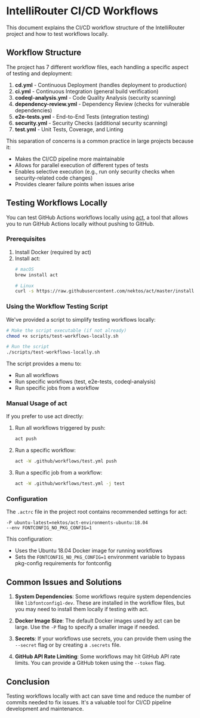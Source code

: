 # IntelliRouter CI/CD Workflows

This document explains the CI/CD workflow structure of the IntelliRouter project and how to test workflows locally.

## Workflow Structure

The project has 7 different workflow files, each handling a specific aspect of testing and deployment:

1. **cd.yml** - Continuous Deployment (handles deployment to production)
2. **ci.yml** - Continuous Integration (general build verification)
3. **codeql-analysis.yml** - Code Quality Analysis (security scanning)
4. **dependency-review.yml** - Dependency Review (checks for vulnerable dependencies)
5. **e2e-tests.yml** - End-to-End Tests (integration testing)
6. **security.yml** - Security Checks (additional security scanning)
7. **test.yml** - Unit Tests, Coverage, and Linting

This separation of concerns is a common practice in large projects because it:
- Makes the CI/CD pipeline more maintainable
- Allows for parallel execution of different types of tests
- Enables selective execution (e.g., run only security checks when security-related code changes)
- Provides clearer failure points when issues arise

## Testing Workflows Locally

You can test GitHub Actions workflows locally using [act](https://github.com/nektos/act), a tool that allows you to run GitHub Actions locally without pushing to GitHub.

### Prerequisites

1. Install Docker (required by act)
2. Install act:
   ```bash
   # macOS
   brew install act
   
   # Linux
   curl -s https://raw.githubusercontent.com/nektos/act/master/install.sh | sudo bash
   ```

### Using the Workflow Testing Script

We've provided a script to simplify testing workflows locally:

```bash
# Make the script executable (if not already)
chmod +x scripts/test-workflows-locally.sh

# Run the script
./scripts/test-workflows-locally.sh
```

The script provides a menu to:
- Run all workflows
- Run specific workflows (test, e2e-tests, codeql-analysis)
- Run specific jobs from a workflow

### Manual Usage of act

If you prefer to use act directly:

1. Run all workflows triggered by push:
   ```bash
   act push
   ```

2. Run a specific workflow:
   ```bash
   act -W .github/workflows/test.yml push
   ```

3. Run a specific job from a workflow:
   ```bash
   act -W .github/workflows/test.yml -j test
   ```

### Configuration

The `.actrc` file in the project root contains recommended settings for act:
```
-P ubuntu-latest=nektos/act-environments-ubuntu:18.04
--env FONTCONFIG_NO_PKG_CONFIG=1
```

This configuration:
- Uses the Ubuntu 18.04 Docker image for running workflows
- Sets the `FONTCONFIG_NO_PKG_CONFIG=1` environment variable to bypass pkg-config requirements for fontconfig

## Common Issues and Solutions

1. **System Dependencies**: Some workflows require system dependencies like `libfontconfig1-dev`. These are installed in the workflow files, but you may need to install them locally if testing with act.

2. **Docker Image Size**: The default Docker images used by act can be large. Use the `-P` flag to specify a smaller image if needed.

3. **Secrets**: If your workflows use secrets, you can provide them using the `--secret` flag or by creating a `.secrets` file.

4. **GitHub API Rate Limiting**: Some workflows may hit GitHub API rate limits. You can provide a GitHub token using the `--token` flag.

## Conclusion

Testing workflows locally with act can save time and reduce the number of commits needed to fix issues. It's a valuable tool for CI/CD pipeline development and maintenance.